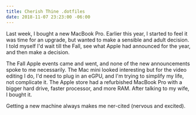 ```yaml
---
title: Cherish Thine .dotfiles
date: 2018-11-07 23:23:00 -06:00
---
```


Last week, I bought a new MacBook Pro. Earlier this year, I started to feel it was time for an upgrade, but wanted to make a sensible and adult decision. I told myself I'd wait till the Fall, see what Apple had announced for the year, and then make a decision.

The Fall Apple events came and went, and none of the new announcements spoke to me necessarily. The Mac mini looked interesting but for the video editing I do, I'd need to plug in an eGPU, and I'm trying to simplify my life, not complicate it. The Apple store had a refurbished MacBook Pro with a bigger hard drive, faster processor, and more RAM. After talking to my wife, I bought it.

Getting a new machine always makes me ner-cited (nervous and excited).